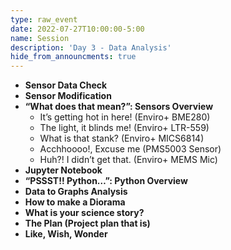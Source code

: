 ```yaml
---
type: raw_event
date: 2022-07-27T10:00:00-5:00
name: Session
description: 'Day 3 - Data Analysis'
hide_from_announcments: true
---
```

- **Sensor Data Check**
- **Sensor Modification**
- **“What does that mean?”: Sensors Overview**
    - It’s getting hot in here! (Enviro+ BME280)
    - The light, it blinds me! (Enviro+ LTR-559)
    - What is that stank? (Enviro+ MICS6814)
    - Acchhoooo!, Excuse me (PMS5003 Sensor)
    - Huh?! I didn’t get that. (Enviro+ MEMS Mic)
- **Jupyter Notebook**
- **“PSSST!! Python…”: Python Overview**
- **Data to Graphs Analysis**
- **How to make a Diorama**
- **What is your science story?**
- **The Plan (Project plan that is)**
- **Like, Wish, Wonder**
